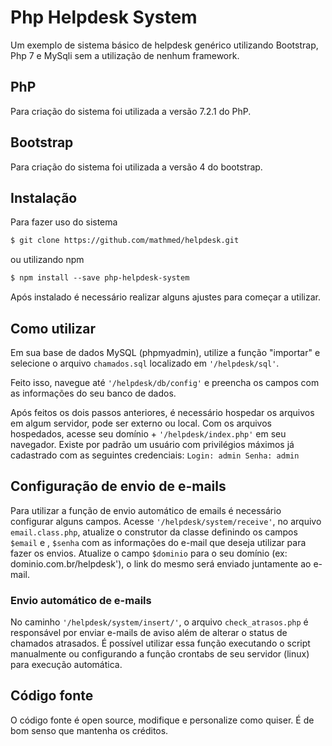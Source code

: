 # Php Helpdesk System
Um exemplo de sistema básico de helpdesk genérico utilizando Bootstrap, Php 7 e MySqli sem a utilização de nenhum framework.

## PhP
Para criação do sistema foi utilizada a versão 7.2.1 do PhP.

## Bootstrap
Para criação do sistema foi utilizada a versão 4 do bootstrap.

## Instalação
Para fazer uso do sistema
```html
$ git clone https://github.com/mathmed/helpdesk.git
```
ou utilizando npm

```html
$ npm install --save php-helpdesk-system
```

Após instalado é necessário realizar alguns ajustes para começar a utilizar.

## Como utilizar

Em sua base de dados MySQL (phpmyadmin), utilize a função "importar" e selecione o arquivo `chamados.sql` localizado em `'/helpdesk/sql'`.

Feito isso, navegue até `'/helpdesk/db/config'` e preencha os campos com as informações do seu banco de dados.

Após feitos os dois passos anteriores, é necessário hospedar os arquivos em algum servidor, pode ser externo ou local. 
Com os arquivos hospedados, acesse seu domínio + `'/helpdesk/index.php'` em seu navegador.
Existe por padrão um usuário com privilégios máximos já cadastrado com as seguintes credenciais:
`Login: admin
  Senha: admin`
  
 ## Configuração de envio de e-mails
  
  Para utilizar a função de envio automático de emails é necessário configurar alguns campos.
  Acesse `'/helpdesk/system/receive'`, no arquivo `email.class.php`, atualize o construtor da classe definindo os campos `$email` e , `$senha` com as informações do e-mail que deseja utilizar para fazer os envios. Atualize o campo `$dominio` para o seu domínio (ex: dominio.com.br/helpdesk'), o link do mesmo será enviado juntamente ao e-mail. 
  
  ### Envio automático de e-mails
  No caminho `'/helpdesk/system/insert/'`, o arquivo `check_atrasos.php` é responsável por enviar e-mails de aviso além de alterar o status de chamados atrasados. É possível utilizar essa função executando o script manualmente ou configurando a função crontabs de seu servidor (linux) para execução automática.
  

##  Código fonte

O código fonte é open source, modifique e personalize como quiser. É de bom senso que mantenha os créditos.